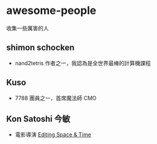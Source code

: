 # awesome-people
收集一些厲害的人

## shimon schocken

* nand2tetris 作者之一，我認為是全世界最棒的計算機課程

## Kuso

* 7788 團員之一，首席魔法師 CMO

## Kon Satoshi 今敏

* 電影導演
[Editing Space & Time](https://youtu.be/oz49vQwSoTE)
